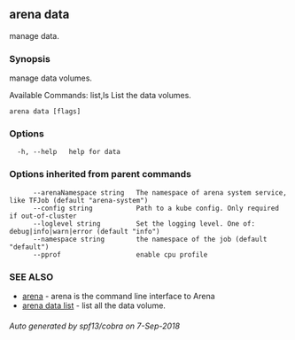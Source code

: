 ## arena data

manage data.

### Synopsis

manage data volumes.

Available Commands:
  list,ls              List the data volumes.
    

```
arena data [flags]
```

### Options

```
  -h, --help   help for data
```

### Options inherited from parent commands

```
      --arenaNamespace string   The namespace of arena system service, like TFJob (default "arena-system")
      --config string           Path to a kube config. Only required if out-of-cluster
      --loglevel string         Set the logging level. One of: debug|info|warn|error (default "info")
      --namespace string        the namespace of the job (default "default")
      --pprof                   enable cpu profile
```

### SEE ALSO

* [arena](arena.md)	 - arena is the command line interface to Arena
* [arena data list](arena_data_list.md)	 - list all the data volume.

###### Auto generated by spf13/cobra on 7-Sep-2018
